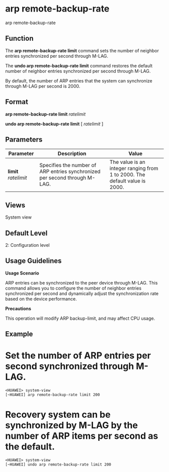 arp remote-backup-rate
======================

arp remote-backup-rate

Function
--------



The **arp remote-backup-rate limit** command sets the number of neighbor entries synchronized per second through M-LAG.

The **undo arp remote-backup-rate limit** command restores the default number of neighbor entries synchronized per second through M-LAG.



By default, the number of ARP entries that the system can synchronize through M-LAG per second is 2000.


Format
------

**arp remote-backup-rate limit** *ratelimit*

**undo arp remote-backup-rate limit** [ *ratelimit* ]


Parameters
----------

| Parameter | Description | Value |
| --- | --- | --- |
| **limit** *ratelimit* | Specifies the number of ARP entries synchronized per second through M-LAG. | The value is an integer ranging from 1 to 2000. The default value is 2000. |



Views
-----

System view


Default Level
-------------

2: Configuration level


Usage Guidelines
----------------

**Usage Scenario**

ARP entries can be synchronized to the peer device through M-LAG. This command allows you to configure the number of neighbor entries synchronized per second and dynamically adjust the synchronization rate based on the device performance.

**Precautions**

This operation will modify ARP backup-limit, and may affect CPU usage.


Example
-------

# Set the number of ARP entries per second synchronized through M-LAG.
```
<HUAWEI> system-view
[~HUAWEI] arp remote-backup-rate limit 200

```

# Recovery system can be synchronized by M-LAG by the number of ARP items per second as the default.
```
<HUAWEI> system-view
[~HUAWEI] undo arp remote-backup-rate limit 200

```
